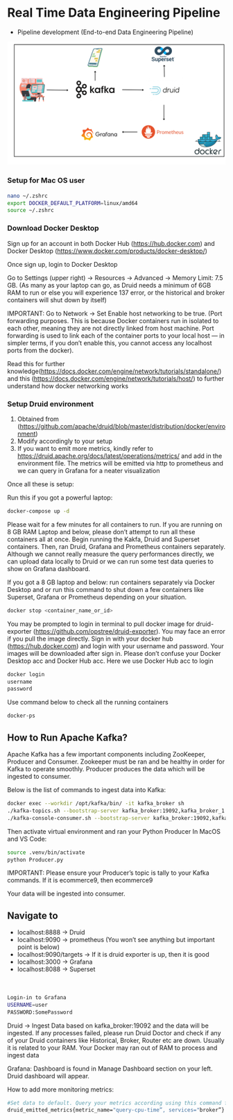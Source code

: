 # Real Time Data Engineering Pipeline
- Pipeline development (End-to-end Data Engineering Pipeline)


![Image](Architecture.png)

### Setup for Mac OS user

```bash
nano ~/.zshrc
export DOCKER_DEFAULT_PLATFORM=linux/amd64
source ~/.zshrc
```
### Download Docker Desktop 
Sign up for an account in both Docker Hub (https://hub.docker.com) and Docker Desktop (https://www.docker.com/products/docker-desktop/)

Once sign up, login to Docker Desktop

Go to Settings (upper right) -> Resources -> Advanced -> Memory Limit: 7.5 GB.
(As many as your laptop can go, as Druid needs a minimum of 6GB RAM to run or else you will experience 137 error, or the historical and broker containers will shut down by itself)

IMPORTANT: Go to Network -> Set Enable host networking to be true.
(Port forwarding purposes. This is because Docker containers run in isolated to each other, meaning they are not directly linked from host machine. Port forwarding is used to link each of the container ports to your local host — in simpler terms, if you don’t enable this, you cannot access any localhost ports from the docker). 

Read this for further knowledge(https://docs.docker.com/engine/network/tutorials/standalone/) and this (https://docs.docker.com/engine/network/tutorials/host/) to further understand how docker networking works

### Setup Druid environment
1. Obtained from (https://github.com/apache/druid/blob/master/distribution/docker/environment)
2. Modify accordingly to your setup
3. If you want to emit more metrics, kindly refer to https://druid.apache.org/docs/latest/operations/metrics/ and add in the environment file. The metrics will be emitted via http to prometheus and we can query in Grafana for a neater visualization

Once all these is setup:

Run this if you got a powerful laptop:

```bash
docker-compose up -d
```

Please wait for a few minutes for all containers to run. If you are running on 8 GB RAM Laptop and below, please don’t attempt to run all these containers all at once. Begin running the Kakfa, Druid and Superset containers. Then, ran Druid, Grafana and Prometheus containers separately. Although we cannot really measure the query performances directly, we can upload data locally to Druid or we can run some test data queries to show on Grafana dashboard.

If you got a 8 GB laptop and below: run containers separately via Docker Desktop and or run this command to shut down a few containers like Superset, Grafana or Prometheus depending on your situation.

```bash
docker stop <container_name_or_id>
```

You may be prompted to login in terminal to pull docker image for druid-exporter (https://github.com/opstree/druid-exporter). You may face an error if you pull the image directly. Sign in with your docker hub (https://hub.docker.com) and login with your username and password. Your images will be downloaded after sign in. Please don’t confuse your Docker Desktop acc and Docker Hub acc. Here we use Docker Hub acc to login

```bash
docker login
username
password
```

Use command below to check all the running containers

```bash
docker-ps 
```

## How to Run Apache Kafka?

Apache Kafka has a few important components including ZooKeeper, Producer and Consumer. Zookeeper must be ran and be healthy in order for Kafka to operate smoothly. Producer produces the data which will be ingested to consumer. 

Below is the list of commands to ingest data into Kafka:

```bash
docker exec --workdir /opt/kafka/bin/ -it kafka_broker sh
./kafka-topics.sh --bootstrap-server kafka_broker:19092,kafka_broker_1:19092 --create --topic ecommerce9
./kafka-console-consumer.sh --bootstrap-server kafka_broker:19092,kafka_broker_1:19092 --topic ecommerce9 —from-beginning --partition 0
```

Then activate virtual environment and ran your Python Producer
In MacOS and VS Code:

```bash
source .venv/bin/activate
python Producer.py
```

IMPORTANT: Please ensure your Producer’s topic is tally to your Kafka commands. If it is ecommerce9, then ecommerce9

Your data will be ingested into consumer.

## Navigate to 

- localhost:8888 -> Druid
- localhost:9090 -> prometheus (You won’t see anything but important point is below)
- localhost:9090/targets -> If it is druid exporter is up, then it is good
- localhost:3000 -> Grafana
- localhost:8088 -> Superset



```bash


Login-in to Grafana
USERNAME=user
PASSWORD:SomePassword
```

Druid -> Ingest Data based on kafka_broker:19092 and the data will be ingested. If any processes failed, please run Druid Doctor and check if any of your Druid containers like Historical, Broker, Router etc are down. Usually it is related to your RAM. Your Docker may ran out of RAM to process and ingest data

Grafana: Dashboard is found in Manage Dashboard section on your left. Druid dashboard will appear.


How to add more monitoring metrics:

```bash
#Set data to default. Query your metrics according using this command for example:
druid_emitted_metrics{metric_name="query-cpu-time”, services="broker”}
```
